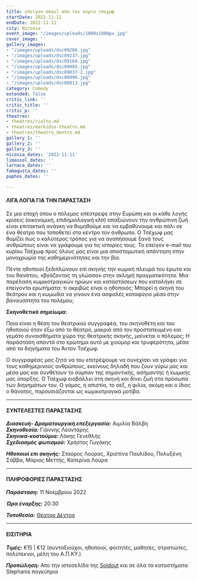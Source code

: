 ```yaml
---
title: επειγον email απο τον κυριο τσεχωφ
startDate: 2022-11-11
endDate: 2022-11-11
city: Nicosia
event_image: "/images/uploads/1080x1080px.jpg"
cover_image: ''
gallery_images:
- "/images/uploads/dsc09286.jpg"
- "/images/uploads/dsc09237.jpg"
- "/images/uploads/dsc09164.jpg"
- "/images/uploads/dsc09085.jpg"
- "/images/uploads/dsc09037-2.jpg"
- "/images/uploads/dsc08996.jpg"
- "/images/uploads/dsc08913.jpg"
category: Comedy
extended: false
critic_link: ''
critic_title: ''
critic_p: ''
theatres:
- theatres/rialto.md
- theatres/markidio-theatro.md
- theatres/theatro_dentro.md
gallery_1: ''
gallery_2: ''
gallery_3: ''
nicosia_dates: '2022-11-11'
limassol_dates: ''
larnaca_dates: ''
famagusta_dates: ''
paphos_dates: ''

---
```

#### ΛΙΓΑ ΛΟΓΙΑ ΓΙΑ ΤΗΝ ΠΑΡΑΣΤΑΣΗ

Σε µια εποχή όπου ο πόλεµος επέστρεψε στην Ευρώπη και οι κάθε λογής κρίσεις (οικονοµική, επιδηµιολογική κλπ) απαξιώνουν την ανθρώπινη ζωή είναι επιτακτική ανάγκη να θυµηθούµε και να εµβαθύνουµε και πάλι σε ένα θέατρο που τοποθετεί στο κέντρο τον άνθρωπο. Ο Τσέχωφ µας θυµίζει πως ο καλύτερος τρόπος για να αγαπήσουµε ξανά τους ανθρώπους είναι να γράφουµε για τις ιστορίες τους. Το επείγον e-mail του κυρίου Τσέχωφ προς όλους µας είναι µια αποστοµωτική απάντηση στην µονοχρωµία της καθηµερινότητας και την βία.

Πέντε ηθοποιοί ξεδιπλώνουν επί σκηνής την κωµική πλευρά του έρωτα και του θανάτου, «βγάζοντας τη γλώσσα» στην σκληρή πραγµατικότητα. Μια παρέλαση κωµικοτραγικών ηρώων και καταστάσεων που καταλήγει σε επείγοντα ερωτήµατα: τι ακριβώς είναι ο ηθοποιός; Μπορεί η σκηνή του θεάτρου και η κωµωδία να γίνουν ένα ασφαλές καταφύγιο µέσα στην βαναυσότητα του πολέµου;

**Σκηνοθετικό σηµείωµα:**

Ποια είναι η θέση του θεατρικού συγγραφέα, του σκηνοθέτη και του ηθοποιού όταν έξω από το θέατρο, µακριά από τον προστατευµένο και γεµάτο συναισθήµατα χώρο της θεατρικής σκηνής, µαίνεται ο πόλεµος; Η παράσταση απαντά στο ερώτηµα αυτό µε χιούµορ και τρυφερότητα, µέσα από τα διηγήµατα του Άντον Τσέχωφ.

Ο συγγραφέας µας ζητά να του επιτρέψουµε να συνεχίσει να γράφει για τους καθηµερινούς ανθρώπους, εκείνους δηλαδή που ζουν γύρω µας και µέσα µας και συνθέτουν το σύµπαν της σηµαντικής, ασήµαντης ή κωµικής µας ύπαρξης. Ο Τσέχωφ εισβάλλει στη σκηνή και δίνει ζωή στα πρόσωπα των διηγηµάτων του. Ο γάµος, η απιστία, το σεξ, η φιλία, ακόµη και ο ίδιος ο θάνατος, παρουσιάζονται ως κωµικοτραγικά µοτίβα.

***

#### ΣΥΝΤΕΛΕΣΤΕΣ ΠΑΡΑΣΤΑΣΗΣ

**_Διασκευή- Δραµατουργική επεξεργασία:_** Αιµιλία Βάλβη  
**_Σκηνοθεσία:_** Γιάννης Λεοντάρης  
**_Σκηνικά-κοστούµια:_** Λάκης Γενεθλής  
**_Σχεδιασµός φωτισµού:_** Χρήστος Γωγάκης

**_Ηθοποιοί επι σκηνής:_** Σταύρος Λούρας, Χριστίνα Παυλίδου, Πολυξένη Σάββα, Μάριος Μεττής, Κατερίνα Λούρα

***

#### ΠΛΗΡΟΦΟΡΙΕΣ ΠΑΡΑΣΤΑΣΗΣ

**_Παράσταση:_** 11 Νοεμβρίου 2022

**_Ώρα έναρξης:_** 20:30

**_Τοποθεσία:_** [Θέατρο Δέντρο](?#map)

***

#### ΕΙΣΙΤΗΡΙΑ

**_Τιμές:_** €15 | €12 (συνταξιούχοι, ηθοποιοί, φοιτητές, μαθητές, στρατιώτες, πολύτεκνοι, μέλη του Α.Π.ΚΥ.)

**_Προπώληση:_** Απο την ιστοσελίδα της [Soldout](https://www.soldoutticketbox.com/epeigon-email-apo-ton-kyrio-tsexof-2022/?lang=el "Soldout") και σε όλα τα καταστήματα Stephanis παγκύπρια